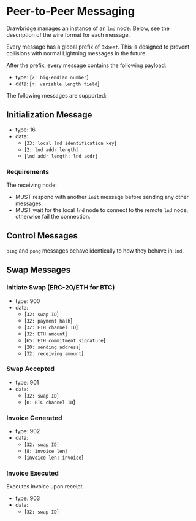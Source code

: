 # Peer-to-Peer Messaging

Drawbridge manages an instance of an `lnd` node. Below, see the description of the wire format for each message.

Every message has a global prefix of `0xbeef`. This is designed to prevent collisions with normal Lightning messages in the future.

After the prefix, every message contains the following payload:

- type: [`2: big-endian number`]
- data: [`n: variable length field`]

The following messages are supported:

## Initialization Message

- type: 16
- data:
	- [`33: local lnd identification key`]
	- [`2: lnd addr length`]
	- [`lnd addr length: lnd addr`]

### Requirements

The receiving node:

- MUST respond with another `init` message before sending any other messages.
- MUST wait for the local `lnd` node to connect to the remote `lnd` node, otherwise fail the connection.

## Control Messages

`ping` and `pong` messages behave identically to how they behave in `lnd`.

## Swap Messages

### Initiate Swap (ERC-20/ETH for BTC)

- type: 900
- data:
 	- [`32: swap ID`]
 	- [`32: payment hash`]
	- [`32: ETH channel ID`]
	- [`32: ETH amount`]
	- [`65: ETH commitment signature`]
	- [`20: sending address`]
	- [`32: receiving amount`]

### Swap Accepted

- type: 901
- data:
	- [`32: swap ID`]
	- [`8: BTC channel ID`]

### Invoice Generated

- type: 902
- data:
	- [`32: swap ID`]
	- [`8: invoice len`]
	- [`invoice len: invoice`]

### Invoice Executed

Executes invoice upon receipt.

- type: 903
- data:
	- 	[`32: swap ID`]